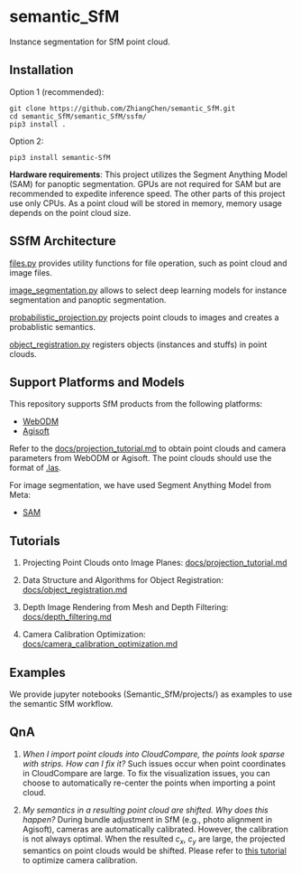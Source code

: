 # semantic_SfM
Instance segmentation for SfM point cloud. 

## Installation
Option 1 (recommended): 
```
git clone https://github.com/ZhiangChen/semantic_SfM.git
cd semantic_SfM/semantic_SfM/ssfm/
pip3 install .
```

Option 2:
```
pip3 install semantic-SfM
```

**Hardware requirements**: This project utilizes the Segment Anything Model (SAM) for panoptic segmentation. GPUs are not required for SAM but are recommended to expedite inference speed. The other parts of this project use only CPUs. As a point cloud will be stored in memory, memory usage depends on the point cloud size. 

## SSfM Architecture
[files.py](./semantic_SfM/ssfm/files.py) provides utility functions for file operation, such as point cloud and image files.

[image_segmentation.py](./semantic_SfM/ssfm/image_segmentation.py) allows to select deep learning models for instance segmentation and panoptic segmentation. 

[probabilistic_projection.py](./semantic_SfM/ssfm/probabilistic_projection.py) projects point clouds to images and creates a probablistic semantics.

[object_registration.py](./semantic_SfM/ssfm/object_registration.py) registers objects (instances and stuffs) in point clouds.



## Support Platforms and Models
This repository supports SfM products from the following platforms: 
- [WebODM](https://opendronemap.org/webodm/)
- [Agisoft](https://www.agisoft.com/)

Refer to the [docs/projection_tutorial.md](docs/projection_tutorial.md) to obtain point clouds and camera parameters from WebODM or Agisoft. The point clouds should use the format of [.las](https://laspy.readthedocs.io/en/latest/intro.html). 

For image segmentation, we have used Segment Anything Model from Meta: 
- [SAM](https://github.com/facebookresearch/segment-anything)


## Tutorials
1. Projecting Point Clouds onto Image Planes: [docs/projection_tutorial.md](docs/projection_tutorial.md)

2. Data Structure and Algorithms for Object Registration: [docs/object_registration.md](docs/object_registration.md)

3. Depth Image Rendering from Mesh and Depth Filtering: [docs/depth_filtering.md](docs/depth_filtering.md)

4. Camera Calibration Optimization: [docs/camera_calibration_optimization.md](docs/camera_calibration_optimization.md)


## Examples
We provide jupyter notebooks (Semantic_SfM/projects/) as examples to use the semantic SfM workflow.

## QnA

1. *When I import point clouds into CloudCompare, the points look sparse with strips. How can I fix it?* Such issues occur when point coordinates in CloudCompare are large. To fix the visualization issues, you can choose to automatically re-center the points when importing a point cloud. 

2. *My semantics in a resulting point cloud are shifted. Why does this happen?* During bundle adjustment in SfM (e.g., photo alignment in Agisoft), cameras are automatically calibrated. However, the calibration is not always optimal. When the resulted $c_x$, $c_y$ are large, the projected semantics on point clouds would be shifted. Please refer to [this tutorial](docs/camera_calibration_optimization.md) to optimize camera calibration. 

